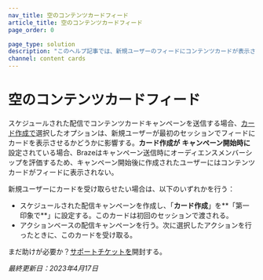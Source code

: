 ```yaml
---
nav_title: 空のコンテンツカードフィード
article_title: 空のコンテンツカードフィード
page_order: 0

page_type: solution
description: "このヘルプ記事では、新規ユーザーのフィードにコンテンツカードが表示されない理由と、この問題を解決する方法について説明する。"
channel: content cards
---
```


# 空のコンテンツカードフィード

スケジュールされた配信でコンテンツカードキャンペーンを送信する場合、[カード作成で]({{site.baseurl}}/user_guide/message_building_by_channel/content_cards/create/card_creation/#overview)選択したオプションは、新規ユーザーが最初のセッションでフィードにカードを表示させるかどうかに影響する。**カード作成が** **キャンペーン開始時に**設定されている場合、Brazeはキャンペーン送信時にオーディエンスメンバーシップを評価するため、キャンペーン開始後に作成されたユーザーにはコンテンツカードがフィードに表示されない。

新規ユーザーにカードを受け取らせたい場合は、以下のいずれかを行う：

- スケジュールされた配信キャンペーンを作成し、「**カード作成**」を**「第一印象で**」に設定する。このカードは初回のセッションで渡される。
- アクションベースの配信キャンペーンを行う。次に選択したアクションを行ったときに、このカードを受け取る。

まだ助けが必要か？[サポートチケットを]({{site.baseurl}}/braze_support/)開封する。

_最終更新日：2023年4月17日_
